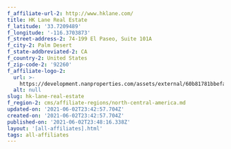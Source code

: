 ```yaml
---
f_affiliate-url-2: http://www.hklane.com/
title: HK Lane Real Estate
f_latitude: '33.7209489'
f_longitude: '-116.3703873'
f_street-address-2: 74-199 El Paseo, Suite 101A­
f_city-2: Palm Desert­
f_state-addbreviated-2: CA­
f_country-2: United States
f_zip-code-2: '92260'
f_affiliate-logo-2:
  url: >-
    https://development.nanproperties.com/assets/external/60b81781bbefa23446e70096_6081e570b322960c17002bac_60785a542a6d96974bb7b1e1_content_red_-_hk_lane_logo_only.png
  alt: null
slug: hk-lane-real-estate
f_region-2: cms/affiliate-regions/north-central-america.md
updated-on: '2021-06-02T23:42:57.704Z'
created-on: '2021-06-02T23:42:57.704Z'
published-on: '2021-06-02T23:48:16.338Z'
layout: '[all-affiliates].html'
tags: all-affiliates
---
```



